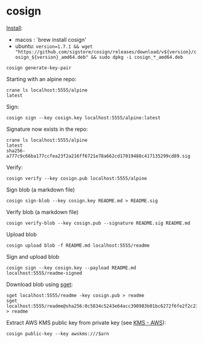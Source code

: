 # cosign

[Install](https://docs.sigstore.dev/cosign/installation/):

- macos : `brew install cosign'
- ubuntu: `version=1.7.1 && wget "https://github.com/sigstore/cosign/releases/download/v${version}/cosign_${version}_amd64.deb" && sudo dpkg -i cosign_*_amd64.deb`

```
cosign generate-key-pair
```

Starting with an alpine repo:

```
crane ls localhost:5555/alpine
latest
```

Sign:

```
cosign sign --key cosign.key localhost:5555/alpine:latest
```

Signature now exists in the repo:

```
crane ls localhost:5555/alpine
latest
sha256-a777c9c66ba177ccfea23f2a216ff6721e78a662cd17019488c417135299cd89.sig
```

Verify:

```
cosign verify --key cosign.pub localhost:5555/alpine
```

Sign blob (a markdown file)

```
cosign sign-blob --key cosign.key README.md > README.sig
```

Verify blob (a markdown file)

```
cosign verify-blob --key cosign.pub --signature README.sig README.md
```

Upload blob

```
cosign upload blob -f README.md localhost:5555/readme
```

Sign and upload blob

```
cosign sign --key cosign.key --payload README.md localhost:5555/readme-signed
```

Download blob using [sget](https://github.com/sigstore/cosign#sget):

```
sget localhost:5555/readme -key cosign.pub > readme
sget localhost:5555/readme@sha256:0c5834c5243e64acc398983b01bc6272f6fe2f2c2320c425edf00ed9fd8e489c > readme
```

Extract AWS KMS public key from private key (see [KMS - AWS](https://github.com/sigstore/cosign/blob/main/KMS.md#aws)):

```
cosign public-key --key awskms:///$arn
```
